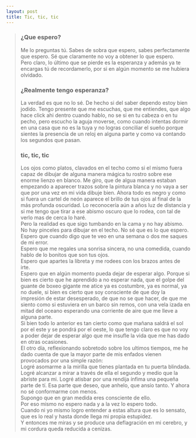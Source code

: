 ```yaml
---
layout: post
title: Tic, tic, tic
---
```

> ### ¿Que espero?  
>Me lo preguntas tú. Sabes de sobra que espero, sabes perfectamente que espero. Sé que claramente no voy a obtener lo que espero.  
>Pero claro, lo último que se pierde es la esperanza y además ya te encargas tú de recordamerlo, por si en algún momento se me hubiera olvidado.  
> ### ¿Realmente tengo esperanza?  
>La verdad es que no lo sé. De hecho si del saber dependo estoy bien jodido. Tengo presente que me escuchas, que me entiendes, que algo hace click ahi dentro cuando hablo, no se si en tu cabeza o en tu pecho, pero escucho la aguja moverse, como cuando intentas dormir en una casa que no es la tuya y no logras conciliar el sueño porque sientes la presencia de un reloj en alguna parte y como va contando los segundos que pasan.  
> ### tic, tic, tic  
>Los ojos como platos, clavados en el techo como si el mismo fuera capaz de dibujar de alguna manera mágica tu rostro sobre ese enorme lienzo en blanco. Me giro, que de algua manera estaban empezando a aparecer trazos sobre la pintura blanca y no vaya a ser que por una vez en mi vida dibuje bien. Ahora todo es negro y como si fuera un cartel de neón aparece el brillo de tus ojos al final de la más profunda oscuridad. Lo reconocería aún a años luz de distancia y si me tengo que tirar a ese abismo oscuro que lo rodea, con tal de verlo mas de cerca lo haré.  
>Pero la realidad es que sigo tumbando en la cama y no hay abismo. No hay pinceles para dibujar en el techo. No sé que es lo que espero.  
>Espero que cuando digo que te veo en una semana o dos me saques de mi error.  
>Espero que me regales una sonrisa sincera, no una comedida, cuando hablo de lo bonitos que son tus ojos.  
>Espero que apartes la libreta y me rodees con los brazos antes de irte.  
>Espero que en algún momento pueda dejar de esperar algo. Porque si bien es cierto que he aprendido a no esperar nada, que el golpe del guante de boxeo gigante me atice ya es costumbre, ya es normal, ya no duele, si bien es cierto que soy consciente de que doy la impresión de estar desesperado, de que no se que hacer, de que me siento como si estuviera en un barco sin remos, con una vela izada en mitad del oceano esperando una corriente de aire que me lleve a alguna parte.  
>Si bien todo lo anterior es tan cierto como que mañana saldrá el sol por el este y se pondrá por el oeste, lo que tengo claro es que no voy a poder dejar de esperar algo que me insufle la vida que me has dado en otras ocasiones.  
>El otro día, reflexionando sobretodo sobre los ultimos tiempos, me he dado cuenta de que la mayor parte de mis enfados vienen provocados por una simple razón:  
>Logré asomarme a la mirilla que tienes plantada en tu puerta blindada. Logré alcanzar a mirar a través de ella el segundo y medio que la abriste para mi. Logré atisbar por una rendija ínfima una pequeña parte de tí. Esa parte que deseo, que anhelo, que ansío tanto. Y ahora no sé conformarme con menos.  
>Supongo que en gran medida eres consciente de ello.  
>Por eso mismo no espero nada y a la vez lo espero todo.  
>Cuando ni yo mismo logro entender a estas altura que es lo sensato, que es lo real y hasta donde llega mi propia estupidez.  
>Y entonces me miras y se produce una deflagración en mi cerebro, y mi cordura queda reducida a cenizas.  
